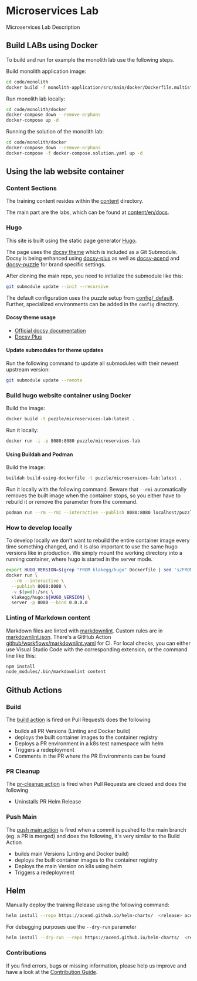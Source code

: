 # Microservices Lab

Microservices Lab Description


## Build LABs using Docker

To build and run for example the monolith lab use the following steps.

Build monolith application image:

```bash
cd code/monolith
docker build -f monolith-application/src/main/docker/Dockerfile.multistage.jvm -t microservices-lab-monolith-application:latest monolith-application
```

Run monolith lab locally:

```bash
cd code/monolith/docker
docker-compose down --remove-orphans
docker-compose up -d
```

Running the solution of the monolith lab:
```bash
cd code/monolith/docker
docker-compose down --remove-orphans
docker-compose -f docker-compose.solution.yaml up -d
```


## Using the lab website container


### Content Sections

The training content resides within the [content](content) directory.

The main part are the labs, which can be found at [content/en/docs](content/en/docs).


### Hugo

This site is built using the static page generator [Hugo](https://gohugo.io/).

The page uses the [docsy theme](https://github.com/google/docsy) which is included as a Git Submodule.
Docsy is being enhanced using [docsy-plus](https://github.com/acend/docsy-plus/) as well as
[docsy-acend](https://github.com/acend/docsy-acend/) and [docsy-puzzle](https://github.com/puzzle/docsy-puzzle/)
for brand specific settings.

After cloning the main repo, you need to initialize the submodule like this:

```bash
git submodule update --init --recursive
```

The default configuration uses the puzzle setup from [config/_default](config/_default/config.toml).
Further, specialized environments can be added in the `config` directory.


#### Docsy theme usage

* [Official docsy documentation](https://www.docsy.dev/docs/)
* [Docsy Plus](https://github.com/puzzle/docsy-plus/)


#### Update submodules for theme updates

Run the following command to update all submodules with their newest upstream version:

```bash
git submodule update --remote
```


### Build hugo website container using Docker

Build the image:

```bash
docker build -t puzzle/microservices-lab:latest .
```

Run it locally:

```bash
docker run -i -p 8080:8080 puzzle/microservices-lab
```


#### Using Buildah and Podman

Build the image:

```bash
buildah build-using-dockerfile -t puzzle/microservices-lab:latest .
```

Run it locally with the following command. Beware that `--rmi` automatically removes the built image when the container stops, so you either have to rebuild it or remove the parameter from the command.

```bash
podman run --rm --rmi --interactive --publish 8080:8080 localhost/puzzle/microservices-lab
```


### How to develop locally

To develop locally we don't want to rebuild the entire container image every time something changed, and it is also important to use the same hugo versions like in production.
We simply mount the working directory into a running container, where hugo is started in the server mode.

```bash
export HUGO_VERSION=$(grep "FROM klakegg/hugo" Dockerfile | sed 's/FROM klakegg\/hugo://g' | sed 's/ AS builder//g')
docker run \
  --rm --interactive \
  --publish 8080:8080 \
  -v $(pwd):/src \
  klakegg/hugo:${HUGO_VERSION} \
  server -p 8080 --bind 0.0.0.0
```


### Linting of Markdown content

Markdown files are linted with [markdownlint](https://github.com/DavidAnson/markdownlint).
Custom rules are in [markdownlint.json](markdownlint.json).
There's a GitHub Action [github/workflows/markdownlint.yaml](github/workflows/markdownlint.yaml) for CI.
For local checks, you can either use Visual Studio Code with the corresponding extension, or the command line like this:

```bash
npm install
node_modules/.bin/markdownlint content
```


## Github Actions


### Build

The [build action](.github/workflows/build.yaml) is fired on Pull Requests does the following

* builds all PR Versions (Linting and Docker build)
* deploys the built container images to the container registry
* Deploys a PR environment in a k8s test namespace with helm
* Triggers a redeployment
* Comments in the PR where the PR Environments can be found


### PR Cleanup

The [pr-cleanup action](.github/workflows/pr-cleanup.yaml) is fired when Pull Requests are closed and does the following

* Uninstalls PR Helm Release


### Push Main

The [push main action](.github/workflows/push-main.yaml) is fired when a commit is pushed to the main branch (eg. a PR is merged) and does the following, it's very similar to the Build Action

* builds main Versions (Linting and Docker build)
* deploys the built container images to the container registry
* Deploys the main Version on k8s using helm
* Triggers a redeployment


## Helm

Manually deploy the training Release using the following command:

```bash
helm install --repo https://acend.github.io/helm-charts/  <release> acend-training-chart --values helm-chart/values.yaml -n <namespace>
```

For debugging purposes use the `--dry-run` parameter

```bash
helm install --dry-run --repo https://acend.github.io/helm-charts/  <release> acend-training-chart --values helm-chart/values.yaml -n <namespace>
```


### Contributions

If you find errors, bugs or missing information, please help us improve and have a look at the [Contribution Guide](CONTRIBUTING.md).
